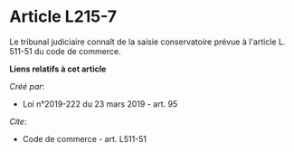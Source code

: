 # Article L215-7

Le tribunal judiciaire connaît de la saisie conservatoire prévue à l'article L. 511-51 du code de commerce.

**Liens relatifs à cet article**

_Créé par_:

  - Loi n°2019-222 du 23 mars 2019 - art. 95

_Cite_:

  - Code de commerce - art. L511-51
